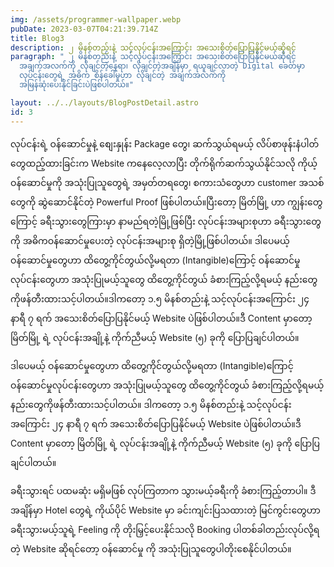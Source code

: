 ```yaml
---
img: /assets/programmer-wallpaper.webp
pubDate: 2023-03-07T04:21:39.714Z
title: Blog3
description: ၂ မိနစ်တည်းနဲ့ သင့်လုပ်ငန်းအကြောင်း အသေးစိတ်ပြောပြနိုင်မယ်ဆိုရင်
paragraph: " ၂ မိနစ်တည်းနဲ့ သင့်လုပ်ငန်းအကြောင်း အသေးစိတ်ပြောပြနိုင်မယ်ဆိုရင်
  အချက်အလက်ကို လိုချင်တဲ့နေရာ၊ လိုချင်တဲ့အချိန်မှာ ရယူချင်လာတဲ့ Digital ခေတ်မှာ
  လုပ်ငန်းတွေရဲ့ အဓိက စိန်ခေါ်မှုဟာ လိုချင်တဲ့ အချက်အလက်ကို
  အမြန်ဆုံးပေးနိုင်ခြင်းပဲဖြစ်ပါတယ်။"

layout: ../../layouts/BlogPostDetail.astro
id: 3
---
```


လုပ်ငန်းရဲ့ ဝန်ဆောင်မှုနဲ့ စျေးနှုန်း Package တွေ၊ ဆက်သွယ်ရမယ့် လိပ်စာဖုန်းနံပါတ်တွေထည့်ထားခြင်းက Website ကနေလေ့လာပြီး တိုက်ရိုက်ဆက်သွယ်နိုင်သလို ကိုယ့်ဝန်ဆောင်မှုကို အသုံးပြုသူတွေရဲ့ အမှတ်တရတွေ၊ စကားသံတွေဟာ customer အသစ်တွေကို ဆွဲဆောင်နိုင်တဲ့ Powerful Proof ဖြစ်ပါတယ်။ပြီးတော့ မြိတ်မြို့ ဟာ ကျွန်းတွေကြောင့် ခရီးသွားတွေကြားမှာ နာမည်ရတဲ့မြို့ဖြစ်ပြီး လုပ်ငန်းအများစုဟာ ခရီးသွားတွေကို အဓိကဝန်ဆောင်မှုပေးတဲ့ လုပ်ငန်းအများစု ရှိတဲ့မြို့ဖြစ်ပါတယ်။ ဒါပေမယ့် ဝန်ဆောင်မှုတွေဟာ ထိတွေ့ကိုင်တွယ်လို့မရတာ (Intangible)ကြောင့် ဝန်ဆောင်မှုလုပ်ငန်းတွေဟာ အသုံးပြုမယ့်သူတွေ ထိတွေ့ကိုင်တွယ် ခံစားကြည့်လို့ရမယ့် နည်းတွေကိုဖန်တီးထားသင့်ပါတယ်။ဒါကတော့ ၁.၅ မိနစ်တည်းနဲ့ သင့်လုပ်ငန်းအကြောင်း ၂၄ နာရီ ၇ ရက် အသေးစိတ်ပြောပြနိုင်မယ့် Website ပဲဖြစ်ပါတယ်။ဒီ Content မှာတော့ မြိတ်မြို့ ရဲ့ လုပ်ငန်းအချို့နဲ့ ကိုက်ညီမယ့် Website (၅) ခုကို ပြောပြချင်ပါတယ်။

ဒါပေမယ့် ဝန်ဆောင်မှုတွေဟာ ထိတွေ့ကိုင်တွယ်လို့မရတာ (Intangible)ကြောင့် ဝန်ဆောင်မှုလုပ်ငန်းတွေဟာ အသုံးပြုမယ့်သူတွေ ထိတွေ့ကိုင်တွယ် ခံစားကြည့်လို့ရမယ့် နည်းတွေကိုဖန်တီးထားသင့်ပါတယ်။ ဒါကတော့ ၁.၅ မိနစ်တည်းနဲ့ သင့်လုပ်ငန်းအကြောင်း ၂၄ နာရီ ၇ ရက် အသေးစိတ်ပြောပြနိုင်မယ့် Website ပဲဖြစ်ပါတယ်။ဒီ Content မှာတော့ မြိတ်မြို့ ရဲ့ လုပ်ငန်းအချို့နဲ့ ကိုက်ညီမယ့် Website (၅) ခုကို ပြောပြချင်ပါတယ်။

ခရီးသွားရင် ပထမဆုံး မရှိမဖြစ် လုပ်ကြတာက သွားမယ့်ခရီးကို ခံစားကြည့်တာပါ။ ဒီအချိန်မှာ Hotel တွေရဲ့ ကိုယ်ပိုင် Website မှာ ခင်းကျင်းပြသထားတဲ့ မြင်ကွင်းတွေဟာ ခရီးသွားမယ့်သူရဲ့ Feeling ကို တိုးမြှင့်ပေးနိုင်သလို Booking ပါတစ်ခါတည်းလုပ်လို့ရတဲ့ Website ဆိုရင်တော့ ဝန်ဆောင်မှု ကို အသုံးပြုသူတွေပါတိုးစေနိုင်ပါတယ်။
